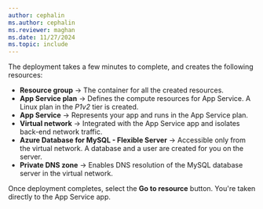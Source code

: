 ```yaml
---
author: cephalin
ms.author: cephalin
ms.reviewer: maghan
ms.date: 11/27/2024
ms.topic: include
---
```

The deployment takes a few minutes to complete, and creates the following resources:

- **Resource group** &rarr; The container for all the created resources.
- **App Service plan** &rarr; Defines the compute resources for App Service. A Linux plan in the *P1v2* tier is created.
- **App Service** &rarr; Represents your app and runs in the App Service plan.
- **Virtual network** &rarr; Integrated with the App Service app and isolates back-end network traffic.
- **Azure Database for MySQL - Flexible Server** &rarr; Accessible only from the virtual network. A database and a user are created for you on the server.
- **Private DNS zone** &rarr; Enables DNS resolution of the MySQL database server in the virtual network.

Once deployment completes, select the **Go to resource** button. You're taken directly to the App Service app.
